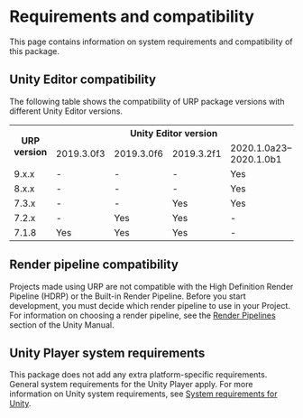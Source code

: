 # Requirements and compatibility

This page contains information on system requirements and compatibility of this package.

## Unity Editor compatibility

The following table shows the compatibility of URP package versions with different Unity Editor versions.

<table>
  <tr>
    <th rowspan="2"  width="10%">URP version</th>
    <th colspan="4">Unity Editor version</th>
  </tr>
  <tr>
    <td width="20%">2019.3.0f3</td>
    <td width="20%">2019.3.0f6</td>
    <td width="20%">2019.3.2f1</td>
    <td width="20%">2020.1.0a23–2020.1.0b1</td>
  </tr>
  <tr>
    <td>9.x.x</td>
    <td>-</td>
    <td>-</td>
    <td>-</td>
    <td>Yes</td>
  </tr>
  <tr>
    <td>8.x.x</td>
    <td>-</td>
    <td>-</td>
    <td>-</td>
    <td>Yes</td>
  </tr>
  <tr>
    <td>7.3.x</td>
    <td>-</td>
    <td>-</td>
    <td>Yes</td>
    <td>Yes</td>
  </tr>
  <tr>
    <td>7.2.x</td>
    <td>-</td>
    <td>Yes</td>
    <td>Yes</td>
    <td>-</td>
  </tr>
  <tr>
    <td>7.1.8</td>
    <td>Yes</td>
    <td>Yes</td>
    <td>Yes</td>
    <td>-</td>
  </tr>
</table>

## Render pipeline compatibility

Projects made using URP are not compatible with the High Definition Render Pipeline (HDRP) or the Built-in Render Pipeline. Before you start development, you must decide which render pipeline to use in your Project. For information on choosing a render pipeline, see the [Render Pipelines](https://docs.unity3d.com/2019.3/Documentation/Manual/render-pipelines.html) section of the Unity Manual.

## Unity Player system requirements

This package does not add any extra platform-specific requirements. General system requirements for the Unity Player apply. For more information on Unity system requirements, see [System requirements for Unity](https://docs.unity3d.com/Manual/system-requirements.html).
